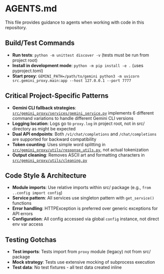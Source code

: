 # AGENTS.md

This file provides guidance to agents when working with code in this repository.

## Build/Test Commands
- **Run tests**: `python -m unittest discover -v` (tests must be run from project root)
- **Install in development mode**: `python -m pip install -e .` (uses pyproject.toml)
- **Start proxy**: `GEMINI_PATH=/path/to/gemini python3 -m uvicorn src.gemini_proxy.main:app --host 127.0.0.1 --port 7777`

## Critical Project-Specific Patterns
- **Gemini CLI fallback strategies**: [`src/gemini_proxy/services/gemini_service.py`](src/gemini_proxy/services/gemini_service.py:57-65) implements 6 different command variations to handle different Gemini CLI versions
- **Logging location**: Logs go to `proxy.log` in project root, not in src/ directory as might be expected
- **Dual API endpoints**: Both `/v1/chat/completions` and `/chat/completions` are supported for backward compatibility
- **Token counting**: Uses simple word splitting in [`src/gemini_proxy/utils/response_utils.py`](src/gemini_proxy/utils/response_utils.py:123-136), not actual tokenization
- **Output cleaning**: Removes ASCII art and formatting characters in [`src/gemini_proxy/utils/cleaning.py`](src/gemini_proxy/utils/cleaning.py)

## Code Style & Architecture
- **Module imports**: Use relative imports within src/ package (e.g., `from ..config import config`)
- **Service pattern**: All services use singleton pattern with `get_service()` functions
- **Error handling**: HTTPException is preferred over generic exceptions for API errors
- **Configuration**: All config accessed via global `config` instance, not direct env var access

## Testing Gotchas
- **Test imports**: Tests import from `proxy` module (legacy) not from src/ package
- **Mock strategy**: Tests use extensive mocking of subprocess execution
- **Test data**: No test fixtures - all test data created inline